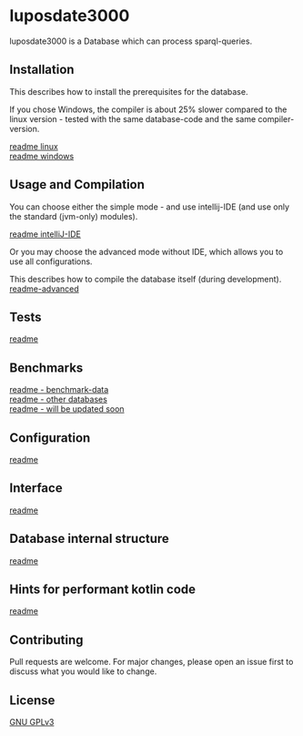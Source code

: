 # luposdate3000

luposdate3000 is a Database which can process sparql-queries.

## Installation

This describes how to install the prerequisites for the database.

If you chose Windows, the compiler is about 25% slower compared to the linux version - tested with the same database-code and the same compiler-version.  

[readme linux](documentation/installation/README-linux.md)  
[readme windows](documentation/installation/README-windows.md)  

## Usage and Compilation

You can choose either the simple mode - and use intellij-IDE (and use only the standard (jvm-only) modules).

[readme intelliJ-IDE](documentation/README-usage-compile-intellij.md)

Or you may choose the advanced mode without IDE, which allows you to use all configurations.

This describes how to compile the database itself (during development).
[readme-advanced](documentation/README-usage-compile-advanced.md)

## Tests

[readme](documentation/README-tests.md)

## Benchmarks

[readme - benchmark-data](documentation/README-real-world-benchmark-data.md)  
[readme - other databases](documentation/README-other-databases.md)  
[readme - will be updated soon](documentation/README-benchmarks.md)  

## Configuration

[readme](documentation/README-configuration.md)

## Interface

[readme](documentation/README-interface.md)

## Database internal structure

[readme](documentation/README-database-internals.md)

## Hints for performant kotlin code

[readme](documentation/README-performant-kotlin.md)

## Contributing
Pull requests are welcome. For major changes, please open an issue first to discuss what you would like to change.

## License
[GNU GPLv3](https://choosealicense.com/licenses/gpl-3.0)
